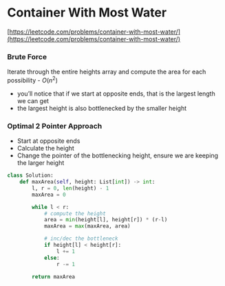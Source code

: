 # Container With Most Water

[https://leetcode.com/problems/container-with-most-water/](https://leetcode.com/problems/container-with-most-water/)

### Brute Force

Iterate through the entire heights array and compute the area for each possibility - $O(n^2)$

- you’ll notice that if we start at opposite ends, that is the largest length we can get
- the largest height is also bottlenecked by the smaller height

### Optimal 2 Pointer Approach

- Start at opposite ends
- Calculate the height
- Change the pointer of the bottlenecking height, ensure we are keeping the larger height

```python
class Solution:
    def maxArea(self, height: List[int]) -> int:
        l, r = 0, len(height) - 1
        maxArea = 0

        while l < r:
            # compute the height
            area = min(height[l], height[r]) * (r-l)
            maxArea = max(maxArea, area)

            # inc/dec the bottleneck
            if height[l] < height[r]:
                l += 1
            else: 
                r -= 1

        return maxArea
```